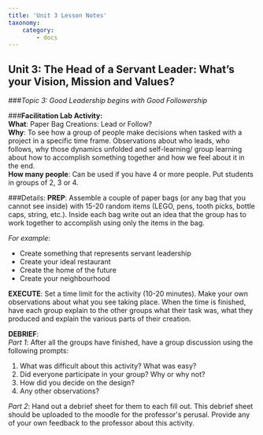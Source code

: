 ```yaml
---
title: 'Unit 3 Lesson Notes'
taxonomy:
    category:
        - docs
---
```


## Unit 3: The Head of a Servant Leader: What’s your Vision, Mission and Values?

###*Topic 3: Good Leadership begins with Good Followership*

###**Facilitation Lab Activity:**  
  **What**: Paper Bag Creations: Lead or Follow?  
  **Why**: To see how a group of people make decisions when tasked with a project in a specific time frame. Observations about who leads, who follows, why those dynamics unfolded and self-learning/ group learning about how to accomplish something together and how we feel about it in the end.  
  **How many people**: Can be used if you have 4 or more people. Put students in groups of 2, 3 or 4.  

###Details:
**PREP**: Assemble a couple of paper bags (or any bag that you cannot see inside) with 15-20 random items (LEGO, pens, tooth picks, bottle caps, string, etc.). Inside each bag write out an idea that the group has to work together to accomplish using only the items in the bag.

*For example*:
  - Create something that represents servant leadership
  - Create your ideal restaurant
  - Create the home of the future
  - Create your neighbourhood

**EXECUTE**:
Set a time limit for the activity (10-20 minutes). Make your own observations about what you see taking place. When the time is finished, have each group explain to the other groups what their task was, what they produced and explain the various parts of their creation.

**DEBRIEF**:  
*Part 1*: After all the groups have finished, have a group discussion using the following prompts:
  1.	What was difficult about this activity? What was easy?
  2.	Did everyone participate in your group? Why or why not?
  3.	How did you decide on the design?
  4.	Any other observations?

*Part 2*: Hand out a debrief sheet for them to each fill out. This debrief sheet should be uploaded to the moodle for the professor's perusal.
Provide any of your own feedback to the professor about this activity.
